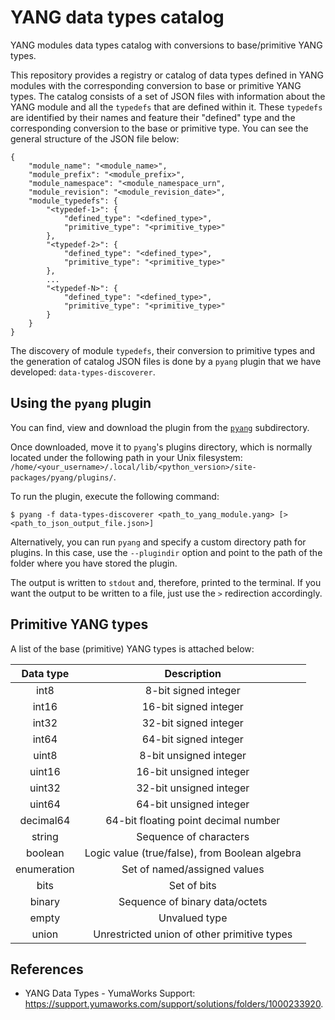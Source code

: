# YANG data types catalog
YANG modules data types catalog with conversions to base/primitive YANG types.

This repository provides a registry or catalog of data types defined in YANG modules with the corresponding conversion to base or primitive YANG types.
The catalog consists of a set of JSON files with information about the YANG module and all the `typedefs` that are defined within it. These `typedefs` are identified
by their names and feature their "defined" type and the corresponding conversion to the base or primitive type. You can see the general structure of the JSON file below:

```
{
    "module_name": "<module_name>",
    "module_prefix": "<module_prefix>",
    "module_namespace": "<module_namespace_urn",
    "module_revision": "<module_revision_date>",
    "module_typedefs": {
        "<typedef-1>": {
            "defined_type": "<defined_type>",
            "primitive_type": "<primitive_type>"
        },
        "<typedef-2>": {
            "defined_type": "<defined_type>",
            "primitive_type": "<primitive_type>"
        },
        ...
        "<typedef-N>": {
            "defined_type": "<defined_type>",
            "primitive_type": "<primitive_type>"
        }
    }
}
```

The discovery of module `typedefs`, their conversion to primitive types and the generation of catalog JSON files is done by a `pyang` plugin that we have developed: `data-types-discoverer`.

## Using the `pyang` plugin
You can find, view and download the plugin from the [`pyang`](pyang/data-types-discoverer.py) subdirectory.

Once downloaded, move it to `pyang`'s plugins directory, which is normally located under the following path in your Unix filesystem: `/home/<your_username>/.local/lib/<python_version>/site-packages/pyang/plugins/`.

To run the plugin, execute the following command:

```
$ pyang -f data-types-discoverer <path_to_yang_module.yang> [> <path_to_json_output_file.json>]
```

Alternatively, you can run `pyang` and specify a custom directory path for plugins. In this case, use the `--plugindir` option and point to the path of the folder where you have stored the plugin.

The output is written to `stdout` and, therefore, printed to the terminal. If you want the output to be written to a file, just use the `>` redirection accordingly.

## Primitive YANG types
A list of the base (primitive) YANG types is attached below:

| **Data type** |                 **Description**                |
|:-------------:|:----------------------------------------------:|
|      int8     |              8-bit signed integer              |
|     int16     |              16-bit signed integer             |
|     int32     |              32-bit signed integer             |
|     int64     |              64-bit signed integer             |
|     uint8     |             8-bit unsigned integer             |
|     uint16    |             16-bit unsigned integer            |
|     uint32    |             32-bit unsigned integer            |
|     uint64    |             64-bit unsigned integer            |
|   decimal64   |      64-bit floating point decimal number      |
|     string    |             Sequence of characters             |
|    boolean    | Logic value (true/false), from Boolean algebra |
|  enumeration  |          Set of named/assigned values          |
|      bits     |                   Set of bits                  |
|     binary    |         Sequence of binary data/octets         |
|     empty     |                  Unvalued type                 |
|     union     |   Unrestricted union of other primitive types  |

## References
- YANG Data Types - YumaWorks Support: https://support.yumaworks.com/support/solutions/folders/1000233920.

